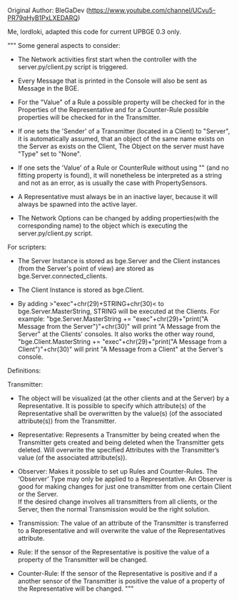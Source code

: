 Original Author: BleGaDev (https://www.youtube.com/channel/UCvu5-PR79qHyB1PxLXEDARQ)

Me, lordloki, adapted this code for current UPBGE 0.3 only.

"""
Some general aspects to consider:

 - The Network activities first start when the controller with the server.py/client.py script is triggered.

 - Every Message that is printed in the Console will also be sent as Message in the BGE.
 
 - For the "Value" of a Rule a possible property will be checked for in the Properties of the Representative
  and for a Counter-Rule possible properties will be checked for in the Transmitter.   
  
 - If one sets the 'Sender' of a Transmitter (located in a Client) to "Server", it is automatically assumed,
  that an object of the same name exists on the Server as exists on the Client, The Object on the server must have "Type" set to "None".
  
 - If one sets the 'Value' of a Rule or CounterRule without using "" (and no fitting property is found), 
  it will nonetheless be interpreted as a string and not as an error, as is usually the case with PropertySensors.
  
 - A Representative must always be in an inactive layer, because it will always be spawned into the active layer.
 
 - The Network Options can be changed by adding properties(with the corresponding name) to the object which is executing the server.py/client.py script.

For scripters:

 - The Server Instance is stored as bge.Server and the Client instances (from the Server's point of view) are stored as bge.Server.connected_clients.
 
 - The Client Instance is stored as bge.Client. 

 - By adding >"exec"+chr(29)+STRING+chr(30)< to bge.Server.MasterString, STRING will be executed at the Clients. For example: "bge.Server.MasterString += "exec"+chr(29)+"print(\"A Message from the Server\")"+chr(30)"
  will print "A Message from the Server" at the Clients' consoles. It also works the other way round, "bge.Client.MasterString += "exec"+chr(29)+"print(\"A Message from a Client\")"+chr(30)" will print
  "A Message from a Client" at the Server's console.
 
Definitions:
 
 Transmitter:
  - The object will be visualized (at the other clients and at the Server) by a Representative. 
    It is possible to specify which attribute(s) of the Representative shall be overwritten 
	by the value(s) (of the associated attribute(s)) from the Transmitter. 
	
  - Representative:
    Represents a Transmitter by being created when the Transmitter gets created and being 
	deleted when the Transmitter gets deleted. Will overwrite the specified Attributes with 
	the Transmitter’s value (of the associated attribute(s)). 
	
  - Observer:
    Makes it possible to set up Rules and Counter-Rules. The ‘Observer’ Type may only be applied to a Representative. 
    An Observer is good for making changes for just one transmitter from one certain Client or the Server.  
	If the desired change involves all transmitters from all clients, or the Server, then the normal Transmission would be the right solution. 
	
  - Transmission:
    The value of an attribute of the Transmitter is transferred to a Representative and will overwrite the value of the Representatives attribute.
	
  - Rule:
    If the sensor of the Representative is positive the value of a property of the Transmitter will be changed.
	
  - Counter-Rule:
    If the sensor of the Representative is positive and if a another sensor of the Transmitter is positive the value of a property of the Representative will be changed.
"""



 
